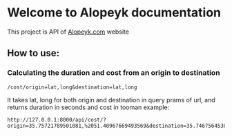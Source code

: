 # Welcome to Alopeyk documentation
This project is API of [Alopeyk.com](https://alopeyk.com/) website
## How to use:
### Calculating the duration and cost from an origin to destination
```
/cost/origin=lat,long&destination=lat,long
```
It takes lat, long for both origin and destination in query prams of url, and returns duration in seconds and cost in tooman
example:
```
http://127.0.0.1:8000/api/cost/?origin=35.75721789501081,%2051.40967669493569&destination=35.746756453846,%2051.37487729402636
```
